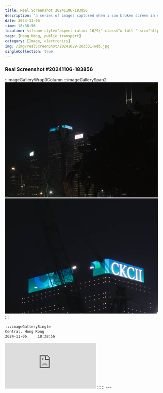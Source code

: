 ```yaml
---
title: Real Screenshot 20241106-183856
description: 'a series of images captured when i saw broken screen in city'
date: 2024-11-06
time: 18:38:56
location: <iframe style="aspect-ratio: 16/9;" class="w-full " src="https://www.youtube.com/embed/0qZs0DD2b7s?si=13Uczr17mns5eR0J&amp;controls=0" title="YouTube video player" frameborder="0" allow="accelerometer; autoplay; clipboard-write; encrypted-media; gyroscope; picture-in-picture; web-share" allowfullscreen></iframe>
tags: [Hong Kong, public transport]
category: [Image, electronics]
img: /img/realScreenShot/20241029-203331-web.jpg
singleCollection: true
---
```


### Real Screenshot #20241106-183856

::imageGalleryWrap3Column
    :::imageGallerySpan2
    <!-- ![alt text](/img/realScreenShot/20241029-203331-web.jpg)   -->
    ![alt text](/img/realScreenShot/20241106-183856-web.jpg)  
    ![alt text](/img/realScreenShot/20241106-183856-web-zoomin.jpg)  
    :::
    
    :::imageGallerySingle
    Central, Hong Kong  
    2024-11-06     18:38:56  
   <iframe style="aspect-ratio: 16/9;" class="w-full " src="https://www.youtube.com/embed/0qZs0DD2b7s?si=13Uczr17mns5eR0J&amp;controls=0" title="YouTube video player" frameborder="0" allow="accelerometer; autoplay; clipboard-write; encrypted-media; gyroscope; picture-in-picture; web-share" allowfullscreen></iframe>
    :::
::
---
